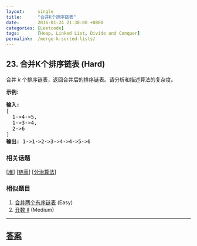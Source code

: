 ```yaml
---
layout:     single
title:      "合并K个排序链表"
date:       2016-01-24 21:30:00 +0800
categories: [Leetcode]
tags:       [Heap, Linked List, Divide and Conquer]
permalink:  /merge-k-sorted-lists/
---
```


## 23. 合并K个排序链表 (Hard)

<p>合并&nbsp;<em>k&nbsp;</em>个排序链表，返回合并后的排序链表。请分析和描述算法的复杂度。</p>

<p><strong>示例:</strong></p>

<pre><strong>输入:</strong>
[
&nbsp; 1-&gt;4-&gt;5,
&nbsp; 1-&gt;3-&gt;4,
&nbsp; 2-&gt;6
]
<strong>输出:</strong> 1-&gt;1-&gt;2-&gt;3-&gt;4-&gt;4-&gt;5-&gt;6</pre>

### 相关话题
  [[堆](https://github.com/openset/leetcode/tree/master/tag/heap/README.md)]
  [[链表](https://github.com/openset/leetcode/tree/master/tag/linked-list/README.md)]
  [[分治算法](https://github.com/openset/leetcode/tree/master/tag/divide-and-conquer/README.md)]

### 相似题目
  1. [合并两个有序链表](/merge-two-sorted-lists) (Easy)
  1. [丑数 II](/ugly-number-ii) (Medium)

---

## [答案](https://github.com/openset/leetcode/tree/master/problems/merge-k-sorted-lists)

